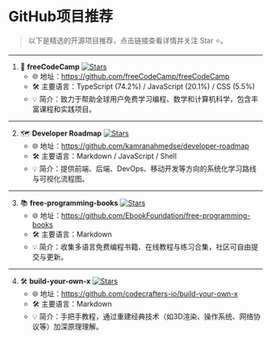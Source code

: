 # GitHub项目推荐

> 以下是精选的开源项目推荐，点击链接查看详情并关注 Star ⭐️。

---

1. 🚀 **freeCodeCamp** [![Stars](https://img.shields.io/github/stars/freeCodeCamp/freeCodeCamp?style=social)](https://github.com/freeCodeCamp/freeCodeCamp)
   - 🌐 地址：<https://github.com/freeCodeCamp/freeCodeCamp>  
   - 🛠️ 主要语言：TypeScript (74.2%) / JavaScript (20.1%) / CSS (5.5%)  
   - 💡 简介：致力于帮助全球用户免费学习编程、数学和计算机科学，包含丰富课程和实践项目。

---

2. 🗺️ **Developer Roadmap** [![Stars](https://img.shields.io/github/stars/kamranahmedse/developer-roadmap?style=social)](https://github.com/kamranahmedse/developer-roadmap)
   - 🌐 地址：<https://github.com/kamranahmedse/developer-roadmap>  
   - 🛠️ 主要语言：Markdown / JavaScript / Shell  
   - 💡 简介：提供前端、后端、DevOps、移动开发等方向的系统化学习路线与可视化流程图。

---

3. 📚 **free-programming-books** [![Stars](https://img.shields.io/github/stars/EbookFoundation/free-programming-books?style=social)](https://github.com/EbookFoundation/free-programming-books)
   - 🌐 地址：<https://github.com/EbookFoundation/free-programming-books>  
   - 🛠️ 主要语言：Markdown  
   - 💡 简介：收集多语言免费编程书籍、在线教程与练习合集，社区可自由提交与更新。

---

4. 🛠️ **build-your-own-x** [![Stars](https://img.shields.io/github/stars/codecrafters-io/build-your-own-x?style=social)](https://github.com/codecrafters-io/build-your-own-x)
   - 🌐 地址：<https://github.com/codecrafters-io/build-your-own-x>  
   - 🛠️ 主要语言：Markdown  
   - 💡 简介：手把手教程，通过重建经典技术（如3D渲染、操作系统、网络协议等）加深原理理解。
